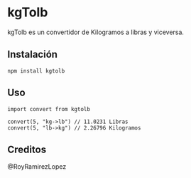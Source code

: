 # kgTolb

kgTolb es un convertidor de Kilogramos a libras y viceversa.

## Instalación

```
npm install kgtolb
```

## Uso

```
import convert from kgtolb

convert(5, "kg->lb") // 11.0231 Libras
convert(5, "lb->kg") // 2.26796 Kilogramos
```

## Creditos
@RoyRamirezLopez
